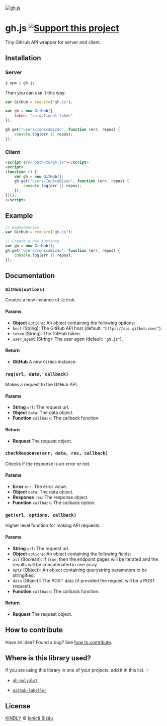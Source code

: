 [![gh.js](http://i.imgur.com/ku5PMH1.png)](#)

# gh.js [![Support this project][donate-now]][paypal-donations]
Tiny GitHub API wrapper for server and client.

## Installation
### Server
```sh
$ npm i gh.js
```

Then you can use it this way:

```js
var GitHub = require("gh.js");

var gh = new GitHub({
    token: "an optional token"
});

gh.get("users/IonicaBizau", function (err, repos) {
    console.log(err || repos);
});
```
### Client
```html
<script src="path/to/gh.js"></script>
<script>
(function () {
    var gh = new GitHub();
    gh.get("users/IonicaBizau", function (err, repos) {
        console.log(err || repos);
    });
})();
</script>
```

## Example

```js
// Dependencies
var GitHub = require("gh.js");

// Create a new instance
var gh = new GitHub();
gh.get("users/IonicaBizau", function (err, repos) {
    console.log(err || repos);
});
```

## Documentation

### `GitHub(options)`
Creates a new instance of `GitHub`.

#### Params
- **Object** `options`: An object containing the following options:
 - `host` (String): The GitHub API host (default: `"https://api.github.com/"`).
 - `token` (String): The GitHub token.
 - `user_agent` (String): The user agen (default: `"gh.js"`).

#### Return
- **GitHub** A new `GitHub` instance.

### `req(url, data, callback)`
Makes a request to the GitHub API.

#### Params
- **String** `url`: The request url.
- **Object** `data`: The data object.
- **Function** `callback`: The callback function.

#### Return
- **Request** The request object.

### `checkResponse(err, data, res, callback)`
Checks if the response is an error or not.

#### Params
- **Error** `err`: The error value.
- **Object** `data`: The data object.
- **Response** `res`: The response object.
- **Function** `callback`: The callback option.

### `get(url, options, callback)`
Higher level function for making API requests.

#### Params
- **String** `url`: The request url.
- **Object** `options`: An object containing the following fields:
 - `all` (Boolean): If `true`, then the endpoint pages will be iterated and the results will be concatenated in one array.
 - `opts` (Object): An object containing querystring parameters to be stringified.
 - `data` (Object): The POST data (if provided the request will be a POST request).
- **Function** `callback`: The callback function.

#### Return
- **Request** The request object.

## How to contribute
Have an idea? Found a bug? See [how to contribute][contributing].

## Where is this library used?
If you are using this library in one of your projects, add it in this list. :sparkles:

 - [`gh-polyglot`](https://github.com/IonicaBizau/node-gh-polyglot)

 - [`github-labeller`](https://github.com/IonicaBizau/github-labeller#readme)

## License

[KINDLY][license] © [Ionică Bizău][website]

[license]: http://ionicabizau.github.io/kindly-license/?author=Ionic%C4%83%20Biz%C4%83u%20%3Cbizauionica@gmail.com%3E&year=2015

[website]: http://ionicabizau.net
[paypal-donations]: https://www.paypal.com/cgi-bin/webscr?cmd=_s-xclick&hosted_button_id=RVXDDLKKLQRJW
[donate-now]: http://i.imgur.com/6cMbHOC.png

[contributing]: /CONTRIBUTING.md
[docs]: /DOCUMENTATION.md